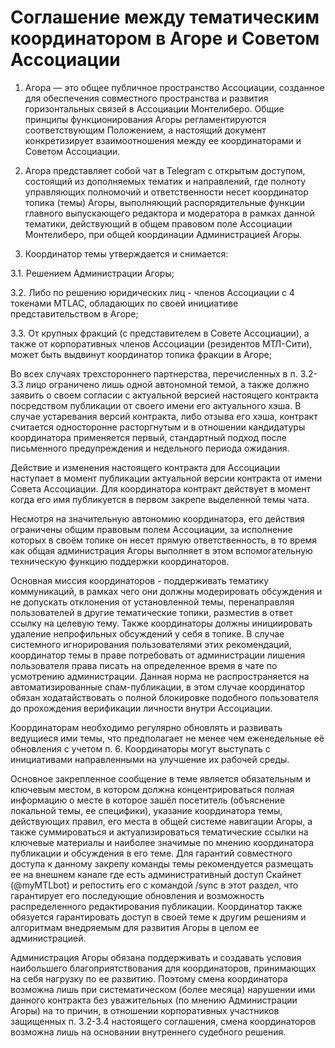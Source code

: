 # Соглашение между тематическим координатором в Агоре и Советом Ассоциации

1. Агора — это общее публичное пространство Ассоциации, созданное для обеспечения совместного пространства и развития горизонтальных связей в Ассоциации Монтелиберо. Общие принципы функционирования Агоры регламентируются соответствующим Положением, а настоящий документ конкретизирует взаимоотношения между ее координаторами и Советом Ассоциации.

2. Агора представляет собой чат в Telegram с открытым доступом, состоящий из дополняемых тематик и направлений, где полноту управляющих полномочий и ответственности несет координатор топика (темы) Агоры, выполняющий распорядительные функции главного выпускающего редактора и модератора в рамках данной тематики, действующий в общем правовом поле Ассоциации Монтелиберо, при общей координации Администрацией Агоры.

3. Координатор темы утверждается и снимается:

3.1. Решением Администрации Агоры; 

3.2. Либо по решению юридических лиц - членов Ассоциации с 4 токенами MTLAC, обладающих по своей инициативе представительством в Агоре;

3.3. От крупных фракций (с представителем в Совете Ассоциации), а также от корпоративных членов Ассоциации (резидентов МТЛ-Сити), может быть выдвинут координатор топика фракции в Агоре;

Во всех случаях трехстороннего партнерства, перечисленных в п. 3.2-3.3 лицо ограничено лишь одной автономной темой, а также должно заявить о своем согласии с актуальной версией настоящего контракта посредством публикации от своего имени его актуального хэша. В случае устаревания версий контракта, либо отзыва его хэша, контракт считается односторонне расторгнутым и в отношении кандидатуры координатора применяется первый, стандартный подход после письменного предупреждения и недельного периода ожидания.

Действие и изменения настоящего контракта для Ассоциации наступает в момент публикации актуальной версии контракта от имени Совета Ассоциации. Для координатора контракт действует в момент когда его имя публикуется в первом закрепе выделенной темы чата.

Несмотря на значительную автономию координатора, его действия ограничены общим правовым полем Ассоциации, за исполнение которых в своём топике он несет прямую ответственность, в то время как общая администрация Агоры выполняет в этом вспомогательную техническую функцию поддержки координаторов. 

Основная миссия координаторов - поддерживать тематику коммуникаций, в рамках чего они должны модерировать обсуждения и не допускать отклонения от установленной темы, перенаправляя пользователей в другие тематические топики, разместив в ответ ссылку на целевую тему. Также координаторы должны инициировать удаление непрофильных обсуждений у себя в топике. В случае системного игнорирования пользователями этих рекомендаций, координатор темы в праве потребовать от администрации лишения пользователя права писать на определенное время в чате по усмотрению администрации. Данная норма не распространяется на автоматизированные спам-публикации, в этом случае координатор обязан ходатайствовать о полной блокировке подобного пользователя до прохождения верификации личности внутри Ассоциации.
 
Координаторам необходимо регулярно обновлять и развивать ведущиеся ими темы, что предполагает не менее чем еженедельные её обновления с учетом п. 6. Координаторы могут выступать с инициативами направленными на улучшение их рабочей среды.

Основное закрепленное сообщение в теме является обязательным и ключевым местом, в котором должна концентрироваться полная информацию о месте в которое зашёл посетитель (объяснение локальной темы, ее специфики), указание координатора темы, действующих правил, его места в общей системе навигации Агоры, а также суммироваться и актуализироваться тематические ссылки на ключевые материалы и наиболее значимые по мнению координатора публикации и обсуждения в его теме. Для гарантий совместного доступа к данному закрепу команды темы рекомендуется размещать ее на внешнем канале где есть административный доступ Скайнет (@myMTLbot) и репостить его с командой /sync в этот раздел, что гарантирует его последующие обновления и возможность распределенного редактирования публикации. Координатор также обязуется гарантировать доступ в своей теме к другим решениям и алгоритмам внедряемым для развития Агоры в целом ее администрацией. 

Администрация Агоры обязана поддерживать и создавать условия наибольшего благоприятствования для координаторов, принимающих на себя нагрузку по ее развитию. Поэтому смена координатора возможна лишь при систематическом (более месяца) нарушении ими данного контракта без уважительных (по мнению Администрации Агоры) на то причин, в отношении корпоративных участников защищенных п. 3.2-3.4 настоящего соглашения, смена координаторов возможна лишь на основании внутреннего судебного решения. 